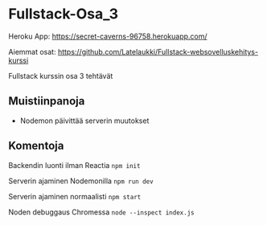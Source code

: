 # Fullstack-Osa_3

Heroku App: https://secret-caverns-96758.herokuapp.com/

Aiemmat osat: https://github.com/Latelaukki/Fullstack-websovelluskehitys-kurssi

Fullstack kurssin osa 3 tehtävät

## Muistiinpanoja

* Nodemon päivittää serverin muutokset 

## Komentoja

Backendin luonti ilman Reactia `npm init`

Serverin ajaminen Nodemonilla `npm run dev`

Serverin ajaminen normaalisti `npm start`

Noden debuggaus Chromessa `node --inspect index.js`

